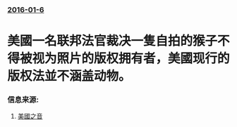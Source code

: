 ### [2016-01-6](/news/2016/01/6/index.md)

##### 
# 美國一名联邦法官裁决一隻自拍的猴子不得被视为照片的版权拥有者，美國现行的版权法並不涵盖动物。 




### 信息来源:

1. [美國之音](http://www.voachinese.com/content/monkey-copyright-20160107/3135736.html)
